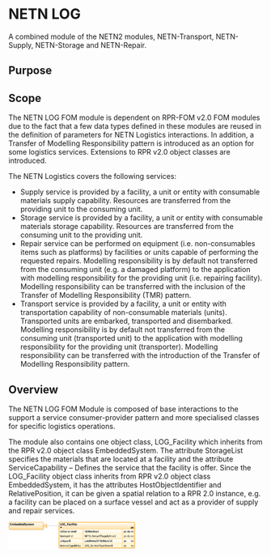 # NETN LOG
A combined module of the NETN2 modules, NETN-Transport, NETN-Supply, NETN-Storage and NETN-Repair.

## Purpose


## Scope
The NETN LOG FOM module is dependent on RPR-FOM v2.0 FOM modules due to the fact that a few data types defined in these modules are reused in the definition of parameters for NETN Logistics interactions. 
In addition, a Transfer of Modelling Responsibility pattern is introduced as an option for some logistics services. 
Extensions to RPR v2.0 object classes are introduced. 

The NETN Logistics covers the following services:
* Supply service is provided by a facility, a unit or entity with consumable materials supply capability. Resources are transferred from the providing unit to the consuming unit.
* Storage service is provided by a facility, a unit or entity with consumable materials storage capability. Resources are transferred from the consuming unit to the providing unit.
* Repair service can be performed on equipment (i.e. non-consumables items such as platforms) by facilities or units capable of performing the requested repairs. Modelling responsibility is by default not transferred from the consuming unit (e.g. a damaged platform) to the application with modelling responsibility for the providing unit (i.e. repairing facility). Modelling responsibility can be transferred with the inclusion of the Transfer of Modelling Responsibility (TMR) pattern.
* Transport service is provided by a facility, a unit or entity with transportation capability of non-consumable materials (units). Transported units are embarked, transported and disembarked. Modelling responsibility is by default not transferred from the consuming unit (transported unit) to the application with modelling responsibility for the providing unit (transporter). Modelling responsibility can be transferred with the introduction of the Transfer of Modelling Responsibility pattern.


## Overview
The NETN LOG FOM Module is composed of base interactions to the support a service consumer-provider pattern and more specialised classes for specific logistics operations.

The module also contains one object class, LOG_Facility which inherits from the RPR v2.0 object class EmbeddedSystem. The attribute StorageList specifies the materials that are located at a facility and the attribute ServiceCapability – Defines the service that the facility is offer. Since the LOG_Facility object class inherits from RPR v2.0 object class EmbeddedSystem, it has the attributes HostObjectIdentifier and RelativePosition, it can be given a spatial relation to a RPR 2.0 instance, e.g. a facility can be placed on a surface vessel and act as a provider of supply and repair services.

<img src="./objectclasses.png" width="50%"/>
      
	